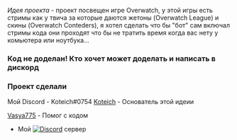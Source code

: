 *Идея проекта* - проект посвещен игре Overwatch, у этой игры есть стримы как у твича за которые даются жетоны (Overwatch League) и скины (Overwatch Conteders), я хотел сделать что бы "бот" сам включал стримы кода они проходят что бы не тратить время когда вас нету у комьютера или ноутбука...


### Код не доделан! Кто хочет может доделать и написать в дискорд
### Проект сделали


Мой Discord - Koteich#0754
[Koteich](https://github.com/Koteich-dev) - Основатель этой идеии

[Vasya775](https://github.com/Vasya775) - Помог с кодом

* Мой [![Discord](https://discordapp.com/api/guilds/787320846405599273/widget.png)](https://discord.gg/skWQrNgXtS) сервер
